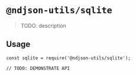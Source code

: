 # `@ndjson-utils/sqlite`

> TODO: description

## Usage

```
const sqlite = require('@ndjson-utils/sqlite');

// TODO: DEMONSTRATE API
```
